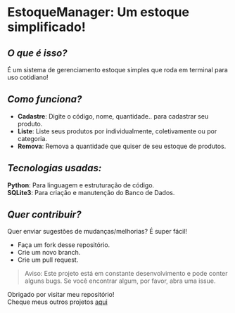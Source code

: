 # EstoqueManager: Um estoque simplificado!

## **_O que é isso?_**

É um sistema de gerenciamento estoque simples que roda em terminal para uso cotidiano!

## **_Como funciona?_**

- **Cadastre**: Digite o código, nome, quantidade.. para cadastrar seu produto.
- **Liste**: Liste seus produtos por individualmente, coletivamente ou por categoria.
- **Remova**: Remova a quantidade que quiser de seu estoque de produtos.
  
## **_Tecnologias usadas:_**

**Python**: Para linguagem e estruturação de código.  
**SQLite3**: Para criação e manutenção do Banco de Dados.  

## **_Quer contribuir?_**

Quer enviar sugestões de mudanças/melhorias? É super fácil!

- Faça um fork desse repositório.
- Crie um novo branch.
- Crie um pull request.
  
> Aviso: Este projeto está em constante desenvolvimento e pode conter alguns bugs. Se você encontrar algum, por favor, abra uma issue.

Obrigado por visitar meu repositório!  
Cheque meus outros projetos [aqui](https://github.com/Bushhdog?tab=repositories)
